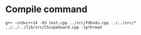 # Compile command
	g++ -std=c++14 -O3 test.cpp ../src/Fdhvdu.cpp ../../src/* ../../../lib/src/CScopeGuard.cpp -lpthread